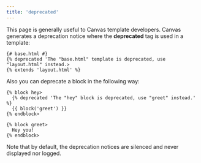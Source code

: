 ```yaml
---
title: 'deprecated'
---
```


This page is generally useful to Canvas template developers. Canvas generates a deprecation notice where the **deprecated** tag is used in a template:

```canvas
{# base.html #}
{% deprecated 'The "base.html" template is deprecated, use "layout.html" instead.>
{% extends 'layout.html' %}
```

Also you can deprecate a block in the following way:

```canvas
{% block hey>
  {% deprecated 'The "hey" block is deprecated, use "greet" instead.' %}
  {{ block('greet') }}
{% endblock>

{% block greet>
  Hey you!
{% endblock>
```

Note that by default, the deprecation notices are silenced and never displayed nor logged.
